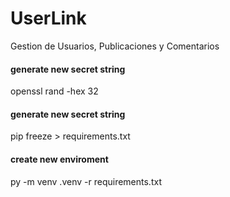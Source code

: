 # UserLink
Gestion de Usuarios, Publicaciones y Comentarios

#### generate new secret string
openssl rand -hex 32

#### generate new secret string
pip freeze > requirements.txt

#### create new enviroment
py -m venv .venv -r requirements.txt



